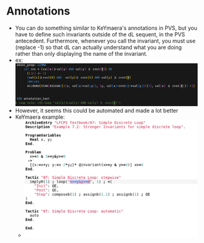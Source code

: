 # Annotations

- You can do something similar to KeYmaera's annotations in PVS, but you have to define such invariants outside of the dL sequent, in the PVS antecedent. Furthermore, whenever you call the invariant, you must use (replace -1) so that dL can actually understand what you are doing rather than only displaying the name of the invariant.
- ex: ![annotation in PVS](../assets/annotation.png)
- However, it seems this could be automated and made a lot better
- KeYmaera example:
  - ![loop annotations.png](../assets/loop_annotations.png)

